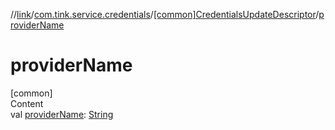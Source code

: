//[link](../../index.md)/[com.tink.service.credentials](../index.md)/[[common]CredentialsUpdateDescriptor](index.md)/[providerName](provider-name.md)



# providerName  
[common]  
Content  
val [providerName](provider-name.md): [String](https://kotlinlang.org/api/latest/jvm/stdlib/kotlin/-string/index.html)  



